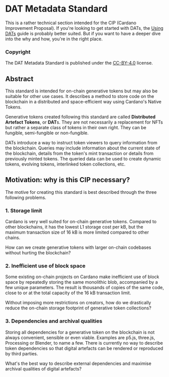 # DAT Metadata Standard

This is a rather technical section intended for the CIP (Cardano Improvement Proposal). If you're looking to get started with DATs, the [Using DATs](/using-dats) guide is probably better suited. But if you want to have a deeper dive into the why and how, you're in the right place.

### Copyright

The DAT Metadata Standard is published under the [CC-BY-4.0](https://creativecommons.org/licenses/by/4.0/legalcode) license.

## Abstract

This standard is intended for on-chain generative tokens but may also be suitable for other use cases. It describes a method to store code on the blockchain in a distributed and space-efficient way using Cardano's Native Tokens.

Generative tokens created following this standard are called **Distributed Artefact Tokens**, or **DAT**s. They are not necessarily a replacement for NFTs but rather a separate class of tokens in their own right. They can be fungible, semi-fungible or non-fungible. 

DATs introduce a way to instruct token viewers to query information from the blockchain. Queries may include information about the current state of the blockchain, details from the token's mint transaction or details from previously minted tokens. The queried data can be used to create dynamic tokens, evolving tokens, interlinked token collections, etc.

## Motivation: why is this CIP necessary?

The motive for creating this standard is best described through the three following problems.

### 1. Storage limit

Cardano is very well suited for on-chain generative tokens. Compared to other blockchains, it has the lowest L1 storage cost per kB, but the maximum transaction size of 16 kB is more limited compared to other chains.

How can we create generative tokens with larger on-chain codebases without hurting the blockchain?

### 2. Inefficient use of block space

Some existing on-chain projects on Cardano make inefficient use of block space by repeatedly storing the same monolithic blob, accompanied by a few unique parameters. The result is thousands of copies of the same code, close to or at the total capacity of the 16 kB transaction limit.

Without imposing more restrictions on creators, how do we drastically reduce the on-chain storage footprint of generative token collections?

### 3. Dependencies and archival qualities

Storing all dependencies for a generative token on the blockchain is not always convenient, sensible or even viable. Examples are p5.js, three.js, Processing or Blender, to name a few. There is currently no way to describe token dependencies so that digital artefacts can be rendered or reproduced by third parties.

What's the best way to describe external dependencies and maximise archival qualities of digital artefacts?
